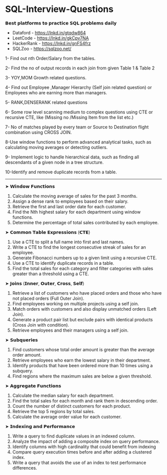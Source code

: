 # SQL-Interview-Questions

𝗕𝗲𝘀𝘁 𝗽𝗹𝗮𝘁𝗳𝗼𝗿𝗺𝘀 𝘁𝗼 𝗽𝗿𝗮𝗰𝘁𝗶𝗰𝗲 𝗦𝗤𝗟 𝗽𝗿𝗼𝗯𝗹𝗲𝗺𝘀 𝗱𝗮𝗶𝗹𝘆

- Dataford - https://lnkd.in/gtqdw864
- LeetCode - https://lnkd.in/gkCpv7NA
- HackerRank - https://lnkd.in/gnFS4frz
- SQLZoo - https://sqlzoo.net/

1- Find out nth Order/Salary from the tables.

2- Find the no of output records in each join from given Table 1 & Table 2

3- YOY,MOM Growth related questions.

4- Find out Employee ,Manager Hierarchy (Self join related question) or Employees who are earning more than managers.

5- RANK,DENSERANK related questions

6- Some row level scanning medium to complex questions using CTE or recursive CTE, like (Missing no /Missing Item from the list etc.)

7- No of matches played by every team or Source to Destination flight combination using CROSS JOIN.

8-Use window functions to perform advanced analytical tasks, such as calculating moving averages or detecting outliers.

9- Implement logic to handle hierarchical data, such as finding all descendants of a given node in a tree structure.

10-Identify and remove duplicate records from a table.

_________________________________________________________________________________________________

➤ 𝗪𝗶𝗻𝗱𝗼𝘄 𝗙𝘂𝗻𝗰𝘁𝗶𝗼𝗻𝘀

1. Calculate the moving average of sales for the past 3 months.
2. Assign a dense rank to employees based on their salary.
3. Retrieve the first and last order date for each customer.
4. Find the Nth highest salary for each department using window functions.
5. Determine the percentage of total sales contributed by each employee.

➤ 𝗖𝗼𝗺𝗺𝗼𝗻 𝗧𝗮𝗯𝗹𝗲 𝗘𝘅𝗽𝗿𝗲𝘀𝘀𝗶𝗼𝗻𝘀 (𝗖𝗧𝗘)

1. Use a CTE to split a full name into first and last names.
2. Write a CTE to find the longest consecutive streak of sales for an employee.
3. Generate Fibonacci numbers up to a given limit using a recursive CTE.
4. Use a CTE to identify duplicate records in a table.
5. Find the total sales for each category and filter categories with sales greater than a threshold using a CTE.

➤ 𝗝𝗼𝗶𝗻𝘀 (𝗜𝗻𝗻𝗲𝗿, 𝗢𝘂𝘁𝗲𝗿, 𝗖𝗿𝗼𝘀𝘀, 𝗦𝗲𝗹𝗳)

1. Retrieve a list of customers who have placed orders and those who have not placed orders (Full Outer Join).
2. Find employees working on multiple projects using a self join.
3. Match orders with customers and also display unmatched orders (Left Join).
4. Generate a product pair list but exclude pairs with identical products (Cross Join with condition).
5. Retrieve employees and their managers using a self join.

➤ 𝗦𝘂𝗯𝗾𝘂𝗲𝗿𝗶𝗲𝘀

1. Find customers whose total order amount is greater than the average order amount.
2. Retrieve employees who earn the lowest salary in their department.
3. Identify products that have been ordered more than 10 times using a subquery.
4. Find regions where the maximum sales are below a given threshold.

➤ 𝗔𝗴𝗴𝗿𝗲𝗴𝗮𝘁𝗲 𝗙𝘂𝗻𝗰𝘁𝗶𝗼𝗻𝘀

1. Calculate the median salary for each department.
2. Find the total sales for each month and rank them in descending order.
3. Count the number of distinct customers for each product.
4. Retrieve the top 5 regions by total sales.
5. Calculate the average order value for each customer.

➤ 𝗜𝗻𝗱𝗲𝘅𝗶𝗻𝗴 𝗮𝗻𝗱 𝗣𝗲𝗿𝗳𝗼𝗿𝗺𝗮𝗻𝗰𝗲

1. Write a query to find duplicate values in an indexed column.
2. Analyze the impact of adding a composite index on query performance.
3. Identify columns with high cardinality that could benefit from indexing
4. Compare query execution times before and after adding a clustered index.
5. Write a query that avoids the use of an index to test performance differences.



